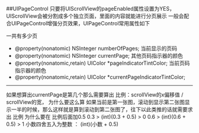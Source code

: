 ##UIPageControl
只要将UIScrollView的pageEnabled属性设置为YES，UIScrollView会被分割成多个独立页面，里面的内容就能进行分页展示
一般会配合UIPageControl增强分页效果，UIPageControl常用属性如下 

一共有多少页
- @property(nonatomic) NSInteger numberOfPages;
当前显示的页码
- @property(nonatomic) NSInteger currentPage; 
其他页码指示器的颜色
- @property(nonatomic,retain) UIColor *pageIndicatorTintColor;
当前页码指示器的颜色
- @property(nonatomic,retain) UIColor *currentPageIndicatorTintColor;
***
如果想算出currentPage是第几个那么需要算出
比例：scrollView的x偏移值 / scrollView的宽，
为什么要这么算 如果当前是第一张图，滚动到显示第二张图显示一半的时候，那么这样就是算到滚动到第二张图了，往下以此类推的话就需要求出 比例
为什么要在 比例后面加0.5
0.3 > (int)(0.3 + 0.5) > 0
0.6 > (int)(0.6 + 0.5) > 1
小数四舍五入为整数 ： (int)(小数 + 0.5)
